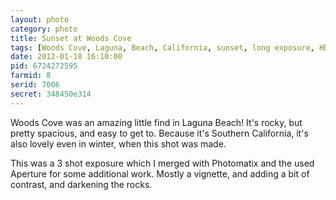 ```yaml
---
layout: photo
category: photo
title: Sunset at Woods Cove
tags: [Woods Cove, Laguna, Beach, California, sunset, long exposure, HDR, rocks, water, waves, blur, nights, cloud, stormy, blue, Canon 7D, Michael Ball, cycomachead, Canon, 7D]
date: 2012-01-18 16:10:00
pid: 6724272595
farmid: 8
serid: 7006
secret: 348450e314
---
```


Woods Cove was an amazing little find in Laguna Beach! It's rocky, but pretty spacious, and easy to get to. Because it's Southern California, it's also lovely even in winter, when this shot was made.

This was a 3 shot exposure which I merged with Photomatix and the used Aperture for some additional work. Mostly a vignette, and adding a bit of contrast, and darkening the rocks.
